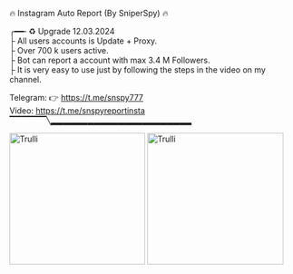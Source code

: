 🔥 Instagram Auto Report (By SniperSpy) 🔥 
       <br>
       
╭━━╴♻️ Upgrade 12.03.2024
<br>
├  All users accounts is Update + Proxy.
<br>
├  Over 700 k users active. 
<br>
├  Bot can report a account with max 3.4 M Followers.
<br>
├  It is very easy to use just by following the steps in the video on my channel.
<br>

 
 Telegram: 👉  https://t.me/snspy777
 <br>
 Video: https://t.me/snspyreportinsta
 <br>
▔▔▔▔▔▔╲▂▂▂▂▂▂▂▂▂▂▂▂▂▂▂▂▂▂▂▂▂▂▂


<img src="https://i.postimg.cc/Z0kWGWKm/sp2.jpg" alt="Trulli" width="239" height="232">
<img src="https://i.postimg.cc/ZRCFZyZv/sp1.jpg" alt="Trulli" width="240" height="232">
